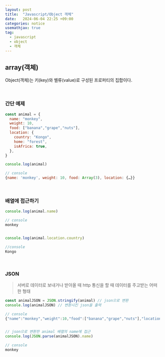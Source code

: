 ```yaml
---
layout: post
title:  "Javascript/Object 객체"
date:   2024-06-04 22:25 +09:00
categories: notice
usemathjax: true
tag:
  - javascript
  - object
  - 객체
---
```


## array(객체)

Object(객체)는 키(key)와 벨류(value)로 구성된 프로퍼티의 집합이다.

<br>

### 간단 예제

```javascript
const animal = {
  name: "monkey",
  weight: 10,
  food: ["banana","grape","nuts"],
  location: {
    country: "Kongo",
    home: "forest",
    isAfrica: true,
  },
}

console.log(animal)

// console
{name: 'monkey', weight: 10, food: Array(3), location: {…}}
```

<br>

### 배열에 접근하기

```javascript
console.log(animal.name)

// console
monkey


console.log(animal.location.country)

//console
Kongo
```

<br>

### JSON

> 서버로 데이터로 보내거나 받아올 때 http 통신을 할 때 데이터를 주고받는 어떠한 형태

```javascript
const animalJSON = JSON.stringify(animal) // json으로 변환
console.log(animalJSON) // 변환시킨 json을 출력

// console
{"name":"monkey","weight":10,"food":["banana","grape","nuts"],"location":{"country":"Kongo","home":"forest","isAfrica":true}}


// json으로 변환한 animal 배렬의 name에 접근
console.log(JSON.parse(animalJSON).name) 

// console
monkey
```
